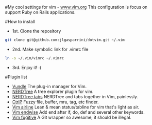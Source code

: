 #My cool settings for vim -  www.vim.org
This configuration is focus on support Ruby on Rails applications.

#How to install

* 1st. Clone the repository
```bash
git clone git@github.com:jlgasparrini/dotvim.git ~/.vim
```

* 2nd. Make symbolic link for .vimrc file
```bash
ln -s ~/.vim/vimrc ~/.vimrc
```

* 3rd. Enjoy it! :)

#Plugin list

- [Vundle](https://github.com/gmarik/Vundle.vim) The plug-in manager for Vim.
- [NERDTree](https://github.com/scrooloose/nerdtree) A tree explorer plugin for vim.
- [NERDTree tabs](https://github.com/jistr/vim-nerdtree-tabs) NERDTree and tabs together in Vim, painlessly.
- [CtrlP](https://github.com/kien/ctrlp.vim) Fuzzy file, buffer, mru, tag, etc finder.
- [Vim airline](https://github.com/bling/vim-airline) Lean & mean status/tabline for vim that's light as air.
- [Vim endwise](https://github.com/tpope/vim-endwise) Add end after if, do, def and several other keywords.
- [Vim fugitive](https://github.com/tpope/vim-fugitive) A Git wrapper so awesome, it should be illegal.
